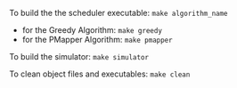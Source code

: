 To build the the scheduler executable:
```make algorithm_name```
- for the Greedy Algorithm: ```make greedy```
- for the PMapper Algorithm: ```make pmapper```

To build the simulator:
```make simulator```

To clean object files and executables:
```make clean```